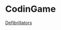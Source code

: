 CodinGame
==========

<a href="https://www.codingame.com/ide/1497593e867c5a370ce5cd2a27e7da59794cce5">Defibrillators</a>
